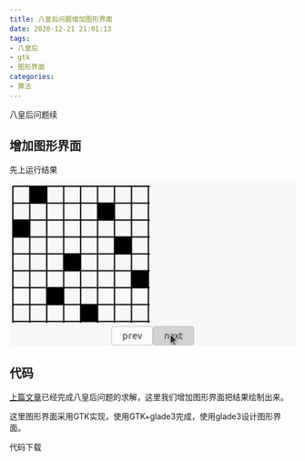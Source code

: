 ```yaml
---
title: 八皇后问题增加图形界面
date: 2020-12-21 21:01:13
tags:
- 八皇后
- gtk
- 图形界面
categories:
- 算法
---
```


八皇后问题续

## 增加图形界面

先上运行结果

![例子](八皇后问题增加图形界面/8-queens.gif)

## 代码

[上篇文章](https://supersojo.github.io/2020/12/09/%E5%85%AB%E7%9A%87%E5%90%8E%E9%97%AE%E9%A2%98/)已经完成八皇后问题的求解，这里我们增加图形界面把结果绘制出来。

这里图形界面采用GTK实现，使用GTK+glade3完成，使用glade3设计图形界面。

代码下载

